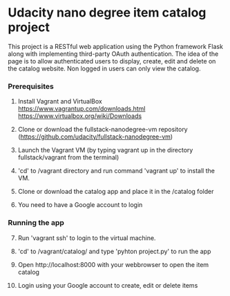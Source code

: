 # Udacity nano degree item catalog project

This project is a RESTful web application using the Python framework Flask along with implementing third-party OAuth authentication.
The idea of the page is to allow authenticated users to display, create, edit and delete on the catalog website.
Non logged in users can only view the catalog.

### Prerequisites
1. Install Vagrant and VirtualBox
https://www.vagrantup.com/downloads.html
https://www.virtualbox.org/wiki/Downloads

2. Clone or download the fullstack-nanodegree-vm repository (https://github.com/udacity/fullstack-nanodegree-vm)

3. Launch the Vagrant VM (by typing vagrant up in the directory fullstack/vagrant from the terminal)

4. 'cd' to /vagrant directory and run command 'vagrant up' to install the VM.

5. Clone or download the catalog app and place it in the /catalog folder

6. You need to have a Google account to login

### Running the app

7. Run 'vagrant ssh' to login to the virtual machine.

8. 'cd' to /vagrant/catalog/ and type 'pyhton project.py' to run the app

9. Open http://localhost:8000 with your webbrowser to open the item catalog

10. Login using your Google account to create, edit or delete items
